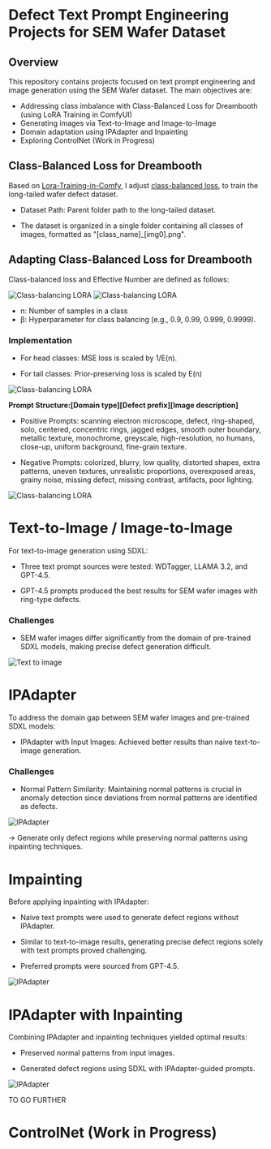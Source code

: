# Defect Text Prompt Engineering Projects for SEM Wafer Dataset

## Overview
This repository contains projects focused on text prompt engineering and image generation using the SEM Wafer dataset. The main objectives are:

- Addressing class imbalance with Class-Balanced Loss for Dreambooth (using LoRA Training in ComfyUI)
- Generating images via Text-to-Image and Image-to-Image
- Domain adaptation using IPAdapter and Inpainting
- Exploring ControlNet (Work in Progress)

## Class-Balanced Loss for Dreambooth

Based on [Lora-Training-in-Comfy](https://github.com/LarryJane491/Lora-Training-in-Comfy/tree/main), I adjust [class-balanced loss](https://arxiv.org/pdf/1901.05555), to train the long-tailed wafer defect dataset.

- Dataset Path: Parent folder path to the long-tailed dataset.
  
- The dataset is organized in a single folder containing all classes of images, formatted as "[class_name]_[img0].png".

## Adapting Class-Balanced Loss for Dreambooth
Class-balanced loss and Effective Number are defined as follows:

![Class-balancing LORA](https://github.com/mshdjren/Comfyui_wafer/blob/main/results/loss.png)
![Class-balancing LORA](https://github.com/mshdjren/Comfyui_wafer/blob/main/results/samples.png)

- n: Number of samples in a class
- β: Hyperparameter for class balancing (e.g., 0.9, 0.99, 0.999, 0.9999).

### Implementation
- For head classes: MSE loss is scaled by 1/E(n).

- For tail classes: Prior-preserving loss is scaled by E(n)

![Class-balancing LORA](https://github.com/mshdjren/Comfyui_wafer/blob/main/results/class_balanced_loss_details.jpg)

**Prompt Structure:[Domain type][Defect prefix][Image description]**
- Positive Prompts: scanning electron microscope, defect, ring-shaped, solo, centered, concentric rings, jagged edges, smooth outer boundary, metallic texture, monochrome, greyscale, high-resolution, no humans, close-up, uniform background, fine-grain texture.

- Negative Prompts: colorized, blurry, low quality, distorted shapes, extra patterns, uneven textures, unrealistic proportions, overexposed areas, grainy noise, missing defect, missing contrast, artifacts, poor lighting.

![Class-balancing LORA](https://github.com/mshdjren/Comfyui_wafer/blob/main/results/class_balanced_loss_Lora.jpg)


# Text-to-Image / Image-to-Image
For text-to-image generation using SDXL:

- Three text prompt sources were tested: WDTagger, LLAMA 3.2, and GPT-4.5.

- GPT-4.5 prompts produced the best results for SEM wafer images with ring-type defects.

### Challenges
- SEM wafer images differ significantly from the domain of pre-trained SDXL models, making precise defect generation difficult.

![Text to image](https://github.com/mshdjren/Comfyui_wafer/blob/main/results/SDXL_text2image.jpg)

# IPAdapter
To address the domain gap between SEM wafer images and pre-trained SDXL models:

- IPAdapter with Input Images: Achieved better results than naive text-to-image generation.

### Challenges

- Normal Pattern Similarity: Maintaining normal patterns is crucial in anomaly detection since deviations from normal patterns are identified as defects.

![IPAdapter](https://github.com/mshdjren/Comfyui_wafer/blob/main/results/SDXL_IPAdapter.jpg)

-> Generate only defect regions while preserving normal patterns using inpainting techniques.

# Impainting
Before applying inpainting with IPAdapter:

- Naive text prompts were used to generate defect regions without IPAdapter.

- Similar to text-to-image results, generating precise defect regions solely with text prompts proved challenging.

- Preferred prompts were sourced from GPT-4.5.

![IPAdapter](https://github.com/mshdjren/Comfyui_wafer/blob/main/results/SDXL_impainting.jpg)

# IPAdapter with Inpainting
Combining IPAdapter and inpainting techniques yielded optimal results:

- Preserved normal patterns from input images.

- Generated defect regions using SDXL with IPAdapter-guided prompts.

![IPAdapter](https://github.com/mshdjren/Comfyui_wafer/blob/main/results/SDXL_IPAdapter_impainting.jpg)

TO GO FURTHER
# ControlNet (Work in Progress)
